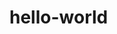# hello-world


<html>
  
  <head>
  <title>
    first website 
  </title>
   <style>
  body {
  background.colour:green;
  text.align:center; 
 
  </style)
  </head>
  
  <body>
  <h1>this is my first website</h1>
  <p>i'm here to guide you through this wonderful journey</p>
  
  </body>

  
  </html>
    
